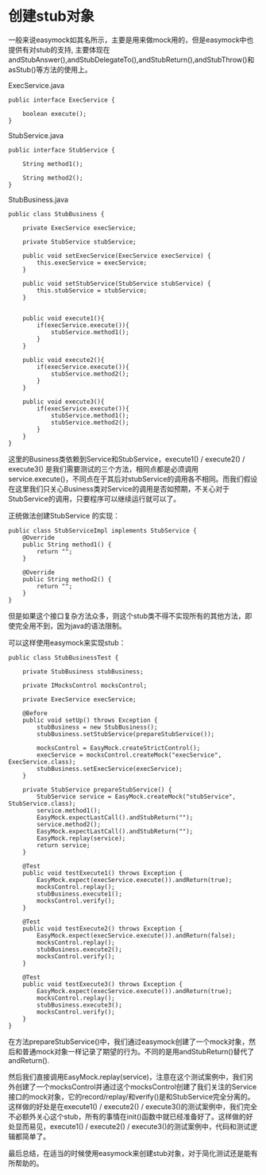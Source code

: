 # 创建stub对象

一般来说easymock如其名所示，主要是用来做mock用的，但是easymock中也提供有对stub的支持, 主要体现在andStubAnswer(),andStubDelegateTo(),andStubReturn(),andStubThrow()和asStub()等方法的使用上。

ExecService.java
```
public interface ExecService {

    boolean execute();
}

```
StubService.java
```
public interface StubService {

    String method1();

    String method2();
}

```
StubBusiness.java
```
public class StubBusiness {

    private ExecService execService;

    private StubService stubService;

    public void setExecService(ExecService execService) {
        this.execService = execService;
    }

    public void setStubService(StubService stubService) {
        this.stubService = stubService;
    }


    public void execute1(){
        if(execService.execute()){
            stubService.method1();
        }
    }

    public void execute2(){
        if(execService.execute()){
            stubService.method2();
        }
    }

    public void execute3(){
        if(execService.execute()){
            stubService.method1();
            stubService.method2();
        }
    }
}
```
这里的Business类依赖到Service和StubService，execute1() / execute2() / execute3() 是我们需要测试的三个方法，相同点都是必须调用service.execute()，不同点在于其后对stubService的调用各不相同。而我们假设在这里我们只关心Business类对Service的调用是否如预期，不关心对于StubService的调用，只要程序可以继续运行就可以了。

正统做法创建StubService 的实现：
```
public class StubServiceImpl implements StubService {
    @Override
    public String method1() {
        return "";
    }

    @Override
    public String method2() {
        return "";
    }
}
```
但是如果这个接口复杂方法众多，则这个stub类不得不实现所有的其他方法，即使完全用不到，因为java的语法限制。

可以这样使用easymock来实现stub：
```
public class StubBusinessTest {

    private StubBusiness stubBusiness;

    private IMocksControl mocksControl;

    private ExecService execService;

    @Before
    public void setUp() throws Exception {
        stubBusiness = new StubBusiness();
        stubBusiness.setStubService(prepareStubService());

        mocksControl = EasyMock.createStrictControl();
        execService = mocksControl.createMock("execService", ExecService.class);
        stubBusiness.setExecService(execService);
    }

    private StubService prepareStubService() {
        StubService service = EasyMock.createMock("stubService", StubService.class);
        service.method1();
        EasyMock.expectLastCall().andStubReturn("");
        service.method2();
        EasyMock.expectLastCall().andStubReturn("");
        EasyMock.replay(service);
        return service;
    }

    @Test
    public void testExecute1() throws Exception {
        EasyMock.expect(execService.execute()).andReturn(true);
        mocksControl.replay();
        stubBusiness.execute1();
        mocksControl.verify();
    }

    @Test
    public void testExecute2() throws Exception {
        EasyMock.expect(execService.execute()).andReturn(false);
        mocksControl.replay();
        stubBusiness.execute2();
        mocksControl.verify();
    }

    @Test
    public void testExecute3() throws Exception {
        EasyMock.expect(execService.execute()).andReturn(true);
        mocksControl.replay();
        stubBusiness.execute3();
        mocksControl.verify();
    }
}
```
在方法prepareStubService()中，我们通过easymock创建了一个mock对象，然后和普通mock对象一样记录了期望的行为。不同的是用andStubReturn()替代了andReturn().

然后我们直接调用EasyMock.replay(service)，注意在这个测试案例中，我们另外创建了一个mocksControl并通过这个mocksControl创建了我们关注的Service接口的mock对象，它的record/replay/和verify()是和StubService完全分离的。这样做的好处是在execute1() / execute2() / execute3()的测试案例中，我们完全不必额外关心这个stub，所有的事情在init()函数中就已经准备好了。这样做的好处显而易见，execute1() / execute2() / execute3()的测试案例中，代码和测试逻辑都简单了。

最后总结，在适当的时候使用easymock来创建stub对象，对于简化测试还是能有所帮助的。